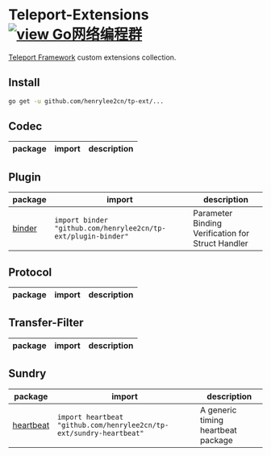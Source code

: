 # Teleport-Extensions [![view Go网络编程群](https://img.shields.io/badge/官方QQ群-Go网络编程(42730308)-27a5ea.svg?style=flat-square)](http://jq.qq.com/?_wv=1027&k=fzi4p1)

[Teleport Framework](https://github.com/henrylee2cn/teleport) custom extensions collection.


## Install

```sh
go get -u github.com/henrylee2cn/tp-ext/...
```

## Codec

package|import|description
----|------|-----------

## Plugin

package|import|description
----|------|-----------
[binder](https://github.com/henrylee2cn/tp-ext/blob/master/plugin-binder)|`import binder "github.com/henrylee2cn/tp-ext/plugin-binder"`|Parameter Binding Verification for Struct Handler

## Protocol

package|import|description
----|------|-----------

## Transfer-Filter

package|import|description
----|------|-----------

## Sundry

package|import|description
----|------|-----------
[heartbeat](https://github.com/henrylee2cn/tp-ext/blob/master/sundry-heartbeat)|`import heartbeat "github.com/henrylee2cn/tp-ext/sundry-heartbeat"`|A generic timing heartbeat package



